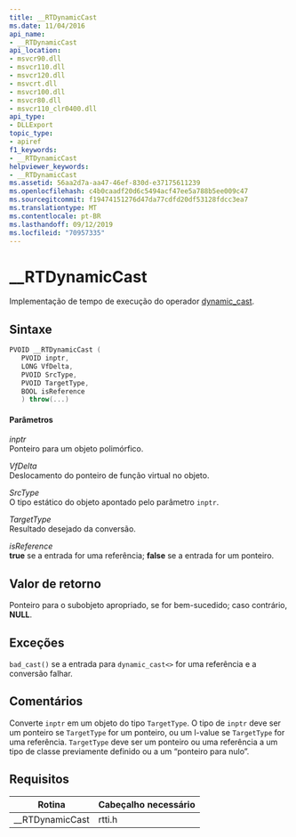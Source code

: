```yaml
---
title: __RTDynamicCast
ms.date: 11/04/2016
api_name:
- __RTDynamicCast
api_location:
- msvcr90.dll
- msvcr110.dll
- msvcr120.dll
- msvcrt.dll
- msvcr100.dll
- msvcr80.dll
- msvcr110_clr0400.dll
api_type:
- DLLExport
topic_type:
- apiref
f1_keywords:
- __RTDynamicCast
helpviewer_keywords:
- __RTDynamicCast
ms.assetid: 56aa2d7a-aa47-46ef-830d-e37175611239
ms.openlocfilehash: c4b0caadf20d6c5494acf47ee5a788b5ee009c47
ms.sourcegitcommit: f19474151276d47da77cdfd20df53128fdcc3ea7
ms.translationtype: MT
ms.contentlocale: pt-BR
ms.lasthandoff: 09/12/2019
ms.locfileid: "70957335"
---
```

# <a name="__rtdynamiccast"></a>__RTDynamicCast

Implementação de tempo de execução do operador [dynamic_cast](../cpp/dynamic-cast-operator.md).

## <a name="syntax"></a>Sintaxe

```cpp
PVOID __RTDynamicCast (
   PVOID inptr,
   LONG VfDelta,
   PVOID SrcType,
   PVOID TargetType,
   BOOL isReference
   ) throw(...)
```

#### <a name="parameters"></a>Parâmetros

*inptr*<br/>
Ponteiro para um objeto polimórfico.

*VfDelta*<br/>
Deslocamento do ponteiro de função virtual no objeto.

*SrcType*<br/>
O tipo estático do objeto apontado pelo parâmetro `inptr`.

*TargetType*<br/>
Resultado desejado da conversão.

*isReference*<br/>
**true** se a entrada for uma referência; **false** se a entrada for um ponteiro.

## <a name="return-value"></a>Valor de retorno

Ponteiro para o subobjeto apropriado, se for bem-sucedido; caso contrário, **NULL**.

## <a name="exceptions"></a>Exceções

`bad_cast()` se a entrada para `dynamic_cast<>` for uma referência e a conversão falhar.

## <a name="remarks"></a>Comentários

Converte `inptr` em um objeto do tipo `TargetType`. O tipo de `inptr` deve ser um ponteiro se `TargetType` for um ponteiro, ou um l-value se `TargetType` for uma referência. `TargetType` deve ser um ponteiro ou uma referência a um tipo de classe previamente definido ou a um “ponteiro para nulo”.

## <a name="requirements"></a>Requisitos

|Rotina|Cabeçalho necessário|
|-------------|---------------------|
|__RTDynamicCast|rtti.h|